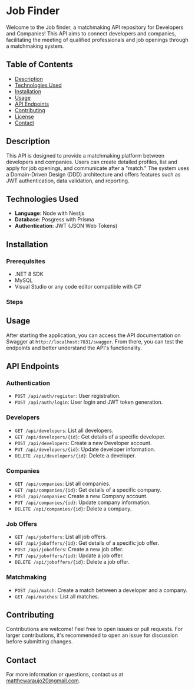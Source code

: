 # Job Finder

Welcome to the Job finder, a matchmaking API repository for Developers and Companies! This API aims to connect developers and companies, facilitating the meeting of qualified professionals and job openings through a matchmaking system.

## Table of Contents

- [Description](#description)
- [Technologies Used](#technologies-used)
- [Installation](#installation)
- [Usage](#usage)
- [API Endpoints](#api-endpoints)
- [Contributing](#contributing)
- [License](#license)
- [Contact](#contact)

## Description

This API is designed to provide a matchmaking platform between developers and companies. Users can create detailed profiles, list and apply for job openings, and communicate after a "match." The system uses a Domain-Driven Design (DDD) architecture and offers features such as JWT authentication, data validation, and reporting.

## Technologies Used

- **Language**: Node with Nestjs
- **Database**: Posgress with Prisma
- **Authentication**: JWT (JSON Web Tokens)

## Installation

### Prerequisites

- .NET 8 SDK
- MySQL
- Visual Studio or any code editor compatible with C#

### Steps



## Usage

After starting the application, you can access the API documentation on Swagger at `http://localhost:7831/swagger`. From there, you can test the endpoints and better understand the API's functionality.

## API Endpoints

### Authentication

- `POST /api/auth/register`: User registration.
- `POST /api/auth/login`: User login and JWT token generation.

### Developers

- `GET /api/developers`: List all developers.
- `GET /api/developers/{id}`: Get details of a specific developer.
- `POST /api/developers`: Create a new Developer account.
- `PUT /api/developers/{id}`: Update developer information.
- `DELETE /api/developers/{id}`: Delete a developer.

### Companies

- `GET /api/companies`: List all companies.
- `GET /api/companies/{id}`: Get details of a specific company.
- `POST /api/companies`: Create a new Company account.
- `PUT /api/companies/{id}`: Update company information.
- `DELETE /api/companies/{id}`: Delete a company.

### Job Offers

- `GET /api/joboffers`: List all job offers.
- `GET /api/joboffers/{id}`: Get details of a specific job offer.
- `POST /api/joboffers`: Create a new job offer.
- `PUT /api/joboffers/{id}`: Update a job offer.
- `DELETE /api/joboffers/{id}`: Delete a job offer.

### Matchmaking

- `POST /api/match`: Create a match between a developer and a company.
- `GET /api/matches`: List all matches.

## Contributing

Contributions are welcome! Feel free to open issues or pull requests. For larger contributions, it's recommended to open an issue for discussion before submitting changes.

## Contact

For more information or questions, contact us at [matthewaraujo20@gmail.com](mailto:matthewaraujo20@gmail.com).
